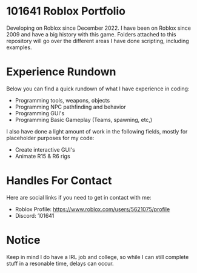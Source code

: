 # 101641 Roblox Portfolio

Developing on Roblox since December 2022. I have been on Roblox since 2009 and have a big history with this game. Folders attached to this repository will go over the different areas I have done scripting, including examples.


# Experience Rundown
Below you can find a quick rundown of what I have experience in coding:
- Programming tools, weapons, objects
- Programming NPC pathfinding and behavior
- Programming GUI's
- Programming Basic Gameplay (Teams, spawning, etc,)

I also have done a light amount of work in the following fields, mostly for placeholder purposes for my code:
- Create interactive GUI's
- Animate R15 & R6 rigs


# Handles For Contact
Here are social links if you need to get in contact with me:
- Roblox Profile: https://www.roblox.com/users/5621075/profile
- Discord: 101641

# Notice

Keep in mind I do have a IRL job and college, so while I can still complete stuff in a resonable time, delays can occur.

